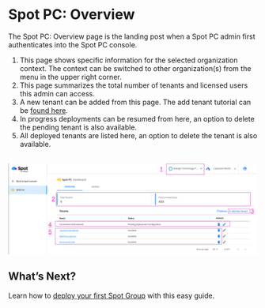 # Spot PC: Overview

The Spot PC: Overview page is the landing post when a Spot PC admin first authenticates into the Spot PC console.

1. This page shows specific information for the selected organization context. The context can be switched to other organization(s) from the menu in the upper right corner.
2. This page summarizes the total number of tenants and licensed users this admin can access.
3. A new tenant can be added from this page. The add tenant tutorial can be [found here](spot-pc/tutorials/add-tenant).
4. In progress deployments can be resumed from here, an option to delete the pending tenant is also available.
5. All deployed tenants are listed here, an option to delete the tenant is also available.

<br><a href="https://docs.spot.io/spot-pc/_media/features-spot-pc-console-overview-01.png" target="_blank"><img src="/spot-pc/_media/features-spot-pc-console-overview-01.png" alt="Click to Enlarge" width="1000"> </a>

## What’s Next?

Learn how to [deploy your first Spot Group](spot-pc/tutorials/deploy-spot-pc) with this easy guide.
